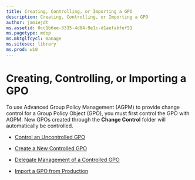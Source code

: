 ```yaml
---
title: Creating, Controlling, or Importing a GPO
description: Creating, Controlling, or Importing a GPO
author: jamiejdt
ms.assetid: 0cc1b6ee-3335-4d84-9e1c-d1aefabfef51
ms.pagetype: mdop
ms.mktglfcycl: manage
ms.sitesec: library
ms.prod: w10
---
```



# Creating, Controlling, or Importing a GPO


To use Advanced Group Policy Management (AGPM) to provide change control for a Group Policy Object (GPO), you must first control the GPO with AGPM. New GPOs created through the **Change Control** folder will automatically be controlled.

-   [Control an Uncontrolled GPO](control-an-uncontrolled-gpo-agpm30ops.md)

-   [Create a New Controlled GPO](create-a-new-controlled-gpo-agpm30ops.md)

-   [Delegate Management of a Controlled GPO](delegate-management-of-a-controlled-gpo-agpm30ops.md)

-   [Import a GPO from Production](import-a-gpo-from-production-editor-agpm30ops.md)

 

 





